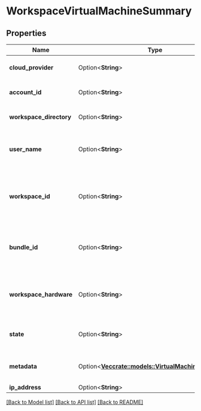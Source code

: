 # WorkspaceVirtualMachineSummary

## Properties

Name | Type | Description | Notes
------------ | ------------- | ------------- | -------------
**cloud_provider** | Option<**String**> | Cloud provider: \"AWS\". | [optional]
**account_id** | Option<**String**> | Account ID. Searchable as String. | [optional]
**workspace_directory** | Option<**String**> | Name of workspace directory. | [optional]
**user_name** | Option<**String**> | Name of workspace owner. Searchable as String. | [optional]
**workspace_id** | Option<**String**> | Workspace ID, for example: \"ws-hlt453cld\". Searchable as String. | [optional]
**bundle_id** | Option<**String**> | Bundle ID, for example: \"wsb-92b9h49ds\". Searchable as String. | [optional]
**workspace_hardware** | Option<**String**> | Hardware description, for example: \"STANDARD\". Searchable as String. | [optional]
**state** | Option<**String**> | Power state, for example, \"POWER ON\". | [optional]
**metadata** | Option<[**Vec<crate::models::VirtualMachineMetadata>**](VirtualMachineMetadata.md)> | List of name/value metadata pairs. | [optional]
**ip_address** | Option<**String**> |  | [optional]

[[Back to Model list]](../README.md#documentation-for-models) [[Back to API list]](../README.md#documentation-for-api-endpoints) [[Back to README]](../README.md)


